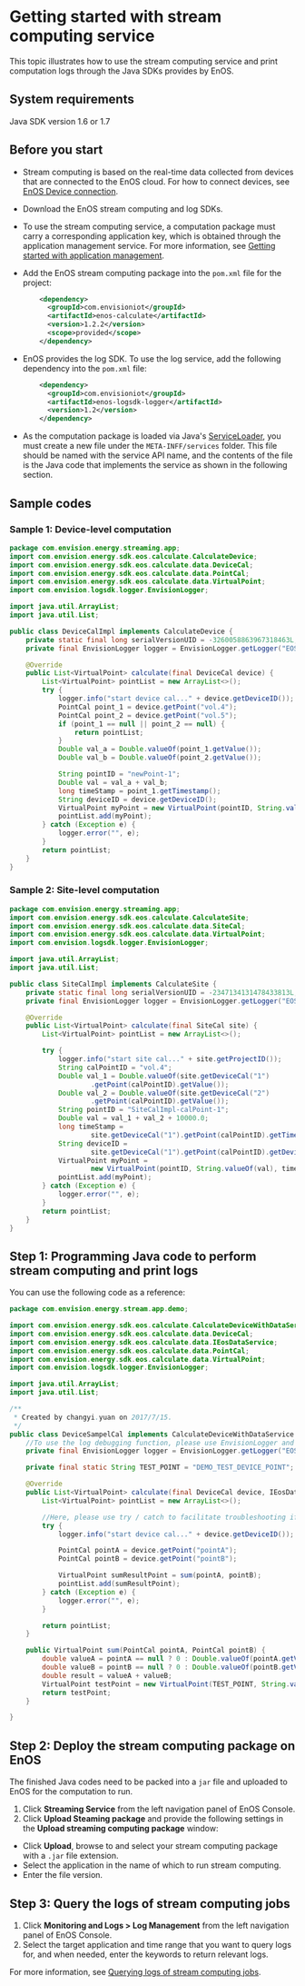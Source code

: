 # Getting started with stream computing service

This topic illustrates how to use the stream computing service and print computation logs through the Java SDKs provides by EnOS.

## System requirements

Java SDK version 1.6 or 1.7

## Before you start

- Stream computing is based on the real-time data collected from devices that are connected to the EnOS cloud. For how to connect devices, see [EnOS Device connection](https://docs.envisioniot.com/docs/device-connection/en/latest/deviceconnection_overview.html).

- Download the EnOS stream computing and log SDKs.

- To use the stream computing service, a computation package must carry a corresponding application key, which is obtained through the application management service. For more information, see [Getting started with application management](https://docs.envisioniot.com/docs/app-development/en/latest/app_mgmt/getting_started_app_management.html).


- Add the EnOS stream computing package into the `pom.xml` file for the project:

  ``` xml
      <dependency>
        <groupId>com.envisioniot</groupId>
        <artifactId>enos-calculate</artifactId>
        <version>1.2.2</version>
        <scope>provided</scope>
      </dependency>
  ```

- EnOS provides the log SDK. To use the log service, add the following dependency into the `pom.xml` file:
  ``` xml
      <dependency>
        <groupId>com.envisioniot</groupId>
        <artifactId>enos-logsdk-logger</artifactId>
        <version>1.2</version>
      </dependency>
  ```

- As the computation package is loaded via Java's [ServiceLoader](https://docs.oracle.com/javase/7/docs/api/java/util/ServiceLoader.html), you must create a new file under the `META-INFF/services` folder. This file should be named with the service API name, and the contents of the file is the Java code that implements the service as shown in the following section.

## Sample codes

### Sample 1: Device-level computation

``` java
package com.envision.energy.streaming.app;
import com.envision.energy.sdk.eos.calculate.CalculateDevice;
import com.envision.energy.sdk.eos.calculate.data.DeviceCal;
import com.envision.energy.sdk.eos.calculate.data.PointCal;
import com.envision.energy.sdk.eos.calculate.data.VirtualPoint;
import com.envision.logsdk.logger.EnvisionLogger;

import java.util.ArrayList;
import java.util.List;

public class DeviceCalImpl implements CalculateDevice {
    private static final long serialVersionUID = -3260058863967318463L;
    private final EnvisionLogger logger = EnvisionLogger.getLogger("EOSStreamingLogger");

    @Override
    public List<VirtualPoint> calculate(final DeviceCal device) {
        List<VirtualPoint> pointList = new ArrayList<>();
        try {
            logger.info("start device cal..." + device.getDeviceID());
            PointCal point_1 = device.getPoint("vol.4");
            PointCal point_2 = device.getPoint("vol.5");
            if (point_1 == null || point_2 == null) {
                return pointList;
            }
            Double val_a = Double.valueOf(point_1.getValue());
            Double val_b = Double.valueOf(point_2.getValue());

            String pointID = "newPoint-1";
            Double val = val_a + val_b;
            long timeStamp = point_1.getTimestamp();
            String deviceID = device.getDeviceID();
            VirtualPoint myPoint = new VirtualPoint(pointID, String.valueOf(val), timeStamp);
            pointList.add(myPoint);
        } catch (Exception e) {
            logger.error("", e);
        }
        return pointList;
    }
}
```

### Sample 2: Site-level computation

``` java
package com.envision.energy.streaming.app;
import com.envision.energy.sdk.eos.calculate.CalculateSite;
import com.envision.energy.sdk.eos.calculate.data.SiteCal;
import com.envision.energy.sdk.eos.calculate.data.VirtualPoint;
import com.envision.logsdk.logger.EnvisionLogger;

import java.util.ArrayList;
import java.util.List;

public class SiteCalImpl implements CalculateSite {
    private static final long serialVersionUID = -2347134131478433813L;
    private final EnvisionLogger logger = EnvisionLogger.getLogger("EOSStreamingLogger");

    @Override
    public List<VirtualPoint> calculate(final SiteCal site) {
        List<VirtualPoint> pointList = new ArrayList<>();

        try {
            logger.info("start site cal..." + site.getProjectID());
            String calPointID = "vol.4";
            Double val_1 = Double.valueOf(site.getDeviceCal("1")
                    .getPoint(calPointID).getValue());
            Double val_2 = Double.valueOf(site.getDeviceCal("2")
                    .getPoint(calPointID).getValue());
            String pointID = "SiteCalImpl-calPoint-1";
            Double val = val_1 + val_2 + 10000.0;
            long timeStamp =
                    site.getDeviceCal("1").getPoint(calPointID).getTimestamp();
            String deviceID =
                    site.getDeviceCal("1").getPoint(calPointID).getDeviceID();
            VirtualPoint myPoint =
                    new VirtualPoint(pointID, String.valueOf(val), timeStamp);
            pointList.add(myPoint);
        } catch (Exception e) {
            logger.error("", e);
        }
        return pointList;
    }
}
```

## Step 1:  Programming Java code to perform stream computing and print logs

You can use the following code as a reference:

```java
package com.envision.energy.stream.app.demo;

import com.envision.energy.sdk.eos.calculate.CalculateDeviceWithDataService;
import com.envision.energy.sdk.eos.calculate.data.DeviceCal;
import com.envision.energy.sdk.eos.calculate.data.IEosDataService;
import com.envision.energy.sdk.eos.calculate.data.PointCal;
import com.envision.energy.sdk.eos.calculate.data.VirtualPoint;
import com.envision.logsdk.logger.EnvisionLogger;

import java.util.ArrayList;
import java.util.List;

/**
 * Created by changyi.yuan on 2017/7/15.
 */
public class DeviceSampelCal implements CalculateDeviceWithDataService {
    //To use the log debugging function, please use EnvisionLogger and the parameter must be "EOSStreamingLogger"
    private final EnvisionLogger logger = EnvisionLogger.getLogger("EOSStreamingLogger");

    private final static String TEST_POINT = "DEMO_TEST_DEVICE_POINT";

    @Override
    public List<VirtualPoint> calculate(final DeviceCal device, IEosDataService handler) {
        List<VirtualPoint> pointList = new ArrayList<>();

        //Here, please use try / catch to facilitate troubleshooting if something goes wrong
        try {
            logger.info("start device cal..." + device.getDeviceID());

            PointCal pointA = device.getPoint("pointA");
            PointCal pointB = device.getPoint("pointB");

            VirtualPoint sumResultPoint = sum(pointA, pointB);
            pointList.add(sumResultPoint);
        } catch (Exception e) {
            logger.error("", e);
        }

        return pointList;
    }

    public VirtualPoint sum(PointCal pointA, PointCal pointB) {
        double valueA = pointA == null ? 0 : Double.valueOf(pointA.getValue());
        double valueB = pointB == null ? 0 : Double.valueOf(pointB.getValue());
        double result = valueA + valueB;
        VirtualPoint testPoint = new VirtualPoint(TEST_POINT, String.valueOf(result), System.currentTimeMillis());
        return testPoint;
    }

}

```

## Step 2: Deploy the stream computing package on EnOS

The finished Java codes need to be packed into a `jar` file and uploaded to EnOS for the computation to run.

1. Click **Streaming Service** from the left navigation panel of EnOS Console.
2. Click **Upload Steaming package** and provide the following settings in the **Upload streaming computing package** window:
  - Click **Upload**, browse to and select your stream computing package with a `.jar` file extension.
  - Select the application in the name of which to run stream computing.
  - Enter the file version.

## Step 3: Query the logs of stream computing jobs

1. Click **Monitoring and Logs > Log Management** from the left navigation panel of EnOS Console.
2. Select the target application and time range that you want to query logs for, and when needed, enter the keywords to return relevant logs.

For more information, see [Querying logs of stream computing jobs](querying_logs).
